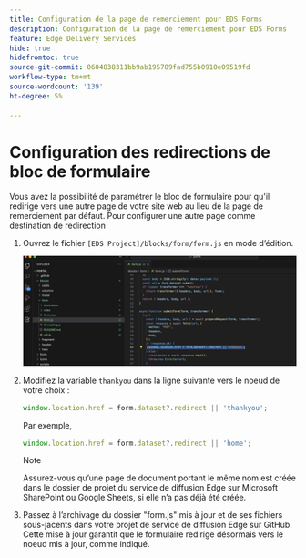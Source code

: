 ```yaml
---
title: Configuration de la page de remerciement pour EDS Forms
description: Configuration de la page de remerciement pour EDS Forms
feature: Edge Delivery Services
hide: true
hidefromtoc: true
source-git-commit: 0604838311bb9ab195789fad755b0910e09519fd
workflow-type: tm+mt
source-wordcount: '139'
ht-degree: 5%

---
```



# Configuration des redirections de bloc de formulaire

Vous avez la possibilité de paramétrer le bloc de formulaire pour qu&#39;il redirige vers une autre page de votre site web au lieu de la page de remerciement par défaut. Pour configurer une autre page comme destination de redirection

1. Ouvrez le fichier `[EDS Project]/blocks/form/form.js` en mode d’édition.

   ![code pour le noeud de remerciement](/help/edge/assets/change-thankyou-node.png)

1. Modifiez la variable `thankyou` dans la ligne suivante vers le noeud de votre choix :

   ```JavaScript
   window.location.href = form.dataset?.redirect || 'thankyou';
   ```

   Par exemple,

   ```JavaScript
   window.location.href = form.dataset?.redirect || 'home';
   ```

   >[!NOTE]
   >
   > Assurez-vous qu’une page de document portant le même nom est créée dans le dossier de projet du service de diffusion Edge sur Microsoft SharePoint ou Google Sheets, si elle n’a pas déjà été créée.


1. Passez à l’archivage du dossier &quot;form.js&quot; mis à jour et de ses fichiers sous-jacents dans votre projet de service de diffusion Edge sur GitHub. Cette mise à jour garantit que le formulaire redirige désormais vers le noeud mis à jour, comme indiqué.
